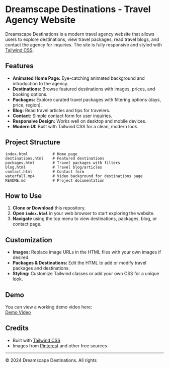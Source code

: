 # Dreamscape Destinations - Travel Agency Website

Dreamscape Destinations is a modern travel agency website that allows users to explore destinations, view travel packages, read travel blogs, and contact the agency for inquiries. The site is fully responsive and styled with [Tailwind CSS](https://tailwindcss.com/).

## Features

- **Animated Home Page:** Eye-catching animated background and introduction to the agency.
- **Destinations:** Browse featured destinations with images, prices, and booking options.
- **Packages:** Explore curated travel packages with filtering options (days, price, region).
- **Blog:** Read travel articles and tips for travelers.
- **Contact:** Simple contact form for user inquiries.
- **Responsive Design:** Works well on desktop and mobile devices.
- **Modern UI:** Built with Tailwind CSS for a clean, modern look.

## Project Structure

```
index.html           # Home page
destinations.html    # Featured destinations
packages.html        # Travel packages with filters
blog.html            # Travel blog/articles
contact.html         # Contact form
waterfall.mp4        # Video background for destinations page
README.md            # Project documentation
```

## How to Use

1. **Clone or Download** this repository.
2. **Open `index.html`** in your web browser to start exploring the website.
3. **Navigate** using the top menu to view destinations, packages, blog, or contact page.

## Customization

- **Images:** Replace image URLs in the HTML files with your own images if desired.
- **Packages & Destinations:** Edit the HTML to add or modify travel packages and destinations.
- **Styling:** Customize Tailwind classes or add your own CSS for a unique look.

## Demo

You can view a working demo video here:  
[Demo Video](https://private-user-images.githubusercontent.com/150155765/425767385-f65247ad-b748-4bc8-acb9-dfc91cad54dc.mp4)

## Credits

- Built with [Tailwind CSS](https://tailwindcss.com/)
- Images from [Pinterest](https://pinterest.com/) and other free sources

---

&copy; 2024 Dreamscape Destinations. All rights
